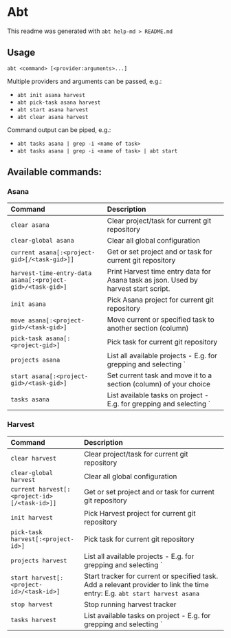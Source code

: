 # Abt
This readme was generated with `abt help-md > README.md`

## Usage
`abt <command> [<provider:arguments>...]`

Multiple providers and arguments can be passed, e.g.:
- `abt init asana harvest`
- `abt pick-task asana harvest`
- `abt start asana harvest`
- `abt clear asana harvest`

Command output can be piped, e.g.:
- `abt tasks asana | grep -i <name of task>`
- `abt tasks asana | grep -i <name of task> | abt start`

## Available commands:
### Asana
| Command | Description |
| :------ | :---------- |
| `clear asana                                             ` | Clear project/task for current git repository |
| `clear-global asana                                      ` | Clear all global configuration |
| `current asana[:<project-gid>[/<task-gid>]]              ` | Get or set project and or task for current git repository |
| `harvest-time-entry-data asana[:<project-gid>/<task-gid>]` | Print Harvest time entry data for Asana task as json. Used by harvest start script. |
| `init asana                                              ` | Pick Asana project for current git repository |
| `move asana[:<project-gid>/<task-gid>]                   ` | Move current or specified task to another section (column) |
| `pick-task asana[:<project-gid>]                         ` | Pick task for current git repository |
| `projects asana                                          ` | List all available projects - E.g. for grepping and selecting `| grep -i <name> | abt current` |
| `start asana[:<project-gid>/<task-gid>]                  ` | Set current task and move it to a section (column) of your choice |
| `tasks asana                                             ` | List available tasks on project - E.g. for grepping and selecting `| grep -i <name> | abt current` |

### Harvest
| Command | Description |
| :------ | :---------- |
| `clear harvest                             ` | Clear project/task for current git repository |
| `clear-global harvest                      ` | Clear all global configuration |
| `current harvest[:<project-id>[/<task-id>]]` | Get or set project and or task for current git repository |
| `init harvest                              ` | Pick Harvest project for current git repository |
| `pick-task harvest[:<project-id>]          ` | Pick task for current git repository |
| `projects harvest                          ` | List all available projects - E.g. for grepping and selecting `| grep -i <name> | abt current` |
| `start harvest[:<project-id>/<task-id>]    ` | Start tracker for current or specified task. Add a relevant provider to link the time entry: E.g. `abt start harvest asana` |
| `stop harvest                              ` | Stop running harvest tracker |
| `tasks harvest                             ` | List available tasks on project - E.g. for grepping and selecting `| grep -i <name> | abt current` |
